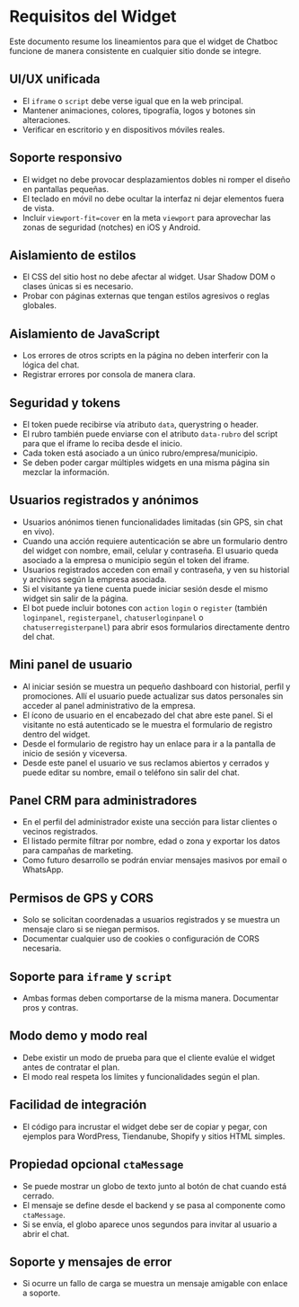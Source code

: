 # Requisitos del Widget

Este documento resume los lineamientos para que el widget de Chatboc funcione de manera consistente en cualquier sitio donde se integre.

## UI/UX unificada
- El `iframe` o `script` debe verse igual que en la web principal.
- Mantener animaciones, colores, tipografía, logos y botones sin alteraciones.
- Verificar en escritorio y en dispositivos móviles reales.

## Soporte responsivo
- El widget no debe provocar desplazamientos dobles ni romper el diseño en pantallas pequeñas.
- El teclado en móvil no debe ocultar la interfaz ni dejar elementos fuera de vista.
- Incluir `viewport-fit=cover` en la meta `viewport` para aprovechar las zonas de seguridad (notches) en iOS y Android.

## Aislamiento de estilos
- El CSS del sitio host no debe afectar al widget. Usar Shadow DOM o clases únicas si es necesario.
- Probar con páginas externas que tengan estilos agresivos o reglas globales.

## Aislamiento de JavaScript
- Los errores de otros scripts en la página no deben interferir con la lógica del chat.
- Registrar errores por consola de manera clara.

## Seguridad y tokens
- El token puede recibirse vía atributo `data`, querystring o header.
- El rubro también puede enviarse con el atributo `data-rubro` del script para que el iframe lo reciba desde el inicio.
- Cada token está asociado a un único rubro/empresa/municipio.
- Se deben poder cargar múltiples widgets en una misma página sin mezclar la información.

## Usuarios registrados y anónimos
- Usuarios anónimos tienen funcionalidades limitadas (sin GPS, sin chat en vivo).
- Cuando una acción requiere autenticación se abre un formulario dentro del widget con nombre, email, celular y contraseña. El usuario queda asociado a la empresa o municipio según el token del iframe.
- Usuarios registrados acceden con email y contraseña, y ven su historial y archivos según la empresa asociada.
- Si el visitante ya tiene cuenta puede iniciar sesión desde el mismo widget sin salir de la página.
 - El bot puede incluir botones con `action` `login` o `register` (también `loginpanel`, `registerpanel`, `chatuserloginpanel` o `chatuserregisterpanel`) para abrir esos formularios directamente dentro del chat.


## Mini panel de usuario
- Al iniciar sesión se muestra un pequeño dashboard con historial, perfil y promociones. Allí el usuario puede actualizar sus datos personales sin acceder al panel administrativo de la empresa.
- El ícono de usuario en el encabezado del chat abre este panel. Si el visitante no está autenticado se le muestra el formulario de registro dentro del widget.
- Desde el formulario de registro hay un enlace para ir a la pantalla de inicio de sesión y viceversa.
- Desde este panel el usuario ve sus reclamos abiertos y cerrados y puede editar su nombre, email o teléfono sin salir del chat.

## Panel CRM para administradores
- En el perfil del administrador existe una sección para listar clientes o vecinos registrados.
- El listado permite filtrar por nombre, edad o zona y exportar los datos para campañas de marketing.
- Como futuro desarrollo se podrán enviar mensajes masivos por email o WhatsApp.

## Permisos de GPS y CORS
- Solo se solicitan coordenadas a usuarios registrados y se muestra un mensaje claro si se niegan permisos.
- Documentar cualquier uso de cookies o configuración de CORS necesaria.

## Soporte para `iframe` y `script`
- Ambas formas deben comportarse de la misma manera. Documentar pros y contras.

## Modo demo y modo real
- Debe existir un modo de prueba para que el cliente evalúe el widget antes de contratar el plan.
- El modo real respeta los límites y funcionalidades según el plan.

## Facilidad de integración
- El código para incrustar el widget debe ser de copiar y pegar, con ejemplos para WordPress, Tiendanube, Shopify y sitios HTML simples.

## Propiedad opcional `ctaMessage`
- Se puede mostrar un globo de texto junto al botón de chat cuando está cerrado.
- El mensaje se define desde el backend y se pasa al componente como `ctaMessage`.
- Si se envía, el globo aparece unos segundos para invitar al usuario a abrir el chat.


## Soporte y mensajes de error
- Si ocurre un fallo de carga se muestra un mensaje amigable con enlace a soporte.

